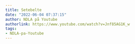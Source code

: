 ```yaml
---
title: Setebelte
date: "2022-06-04 07:37:15"
author: NDLA på Youtube
authorlink: https://www.youtube.com/watch?v=Jnf85AG1K_w
tags:
- NDLA-pa-Youtube
---
```

